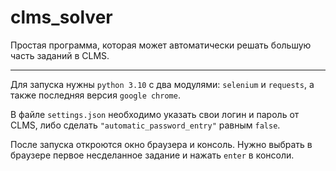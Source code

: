 # clms_solver
Простая программа, которая может автоматически решать большую часть заданий в CLMS.

---

Для запуска нужны `python 3.10` с два модулями: `selenium` и `requests`, а также последняя версия `google chrome`.

В файле `settings.json` необходимо указать свои логин и пароль от CLMS, либо сделать `"automatic_password_entry"` равным `false`.

После запуска откроются окно браузера и консоль. Нужно выбрать в браузере первое несделанное задание и нажать `enter` в консоли.
